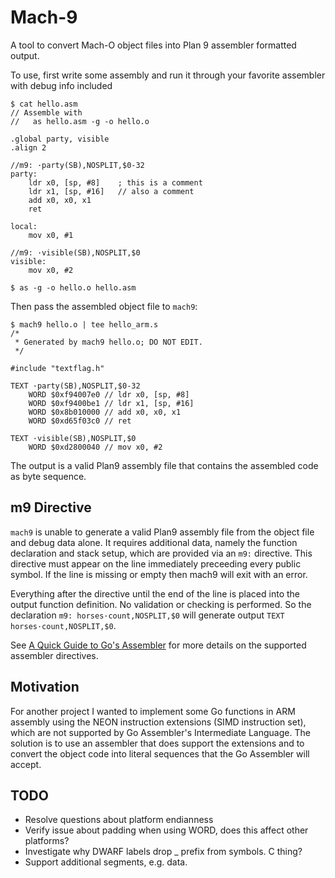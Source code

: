 # Mach-9

A tool to convert Mach-O object files into Plan 9 assembler formatted output.

To use, first write some assembly and run it through your favorite assembler with debug info included

```
$ cat hello.asm
// Assemble with
//   as hello.asm -g -o hello.o

.global party, visible
.align 2

//m9: ·party(SB),NOSPLIT,$0-32
party:
    ldr x0, [sp, #8]    ; this is a comment
    ldr x1, [sp, #16]   // also a comment
    add x0, x0, x1
    ret

local:
    mov x0, #1

//m9: ·visible(SB),NOSPLIT,$0
visible:
    mov x0, #2

$ as -g -o hello.o hello.asm
```

Then pass the assembled object file to `mach9`:

```
$ mach9 hello.o | tee hello_arm.s
/*
 * Generated by mach9 hello.o; DO NOT EDIT.
 */

#include "textflag.h"

TEXT ·party(SB),NOSPLIT,$0-32
	WORD $0xf94007e0 // ldr x0, [sp, #8]
	WORD $0xf9400be1 // ldr x1, [sp, #16]
	WORD $0x8b010000 // add x0, x0, x1
	WORD $0xd65f03c0 // ret

TEXT ·visible(SB),NOSPLIT,$0
	WORD $0xd2800040 // mov x0, #2
```

The output is a valid Plan9 assembly file that contains the assembled code as
byte sequence.

## m9 Directive

`mach9` is unable to generate a valid Plan9 assembly file from the object file and debug data alone. It requires additional data, namely the function declaration and stack setup, which are provided via an `m9:` directive. This directive must appear on the line immediately preceeding every public symbol. If the line is missing or empty then mach9 will exit with an error.

Everything after the directive until the end of the line is placed into the output function definition. No validation or checking is performed. So the declaration `m9: horses·count,NOSPLIT,$0` will generate output `TEXT horses·count,NOSPLIT,$0`.

See [A Quick Guide to Go's Assembler](https://go.dev/doc/asm#directives) for more details on the supported assembler directives.

## Motivation

For another project I wanted to implement some Go functions in ARM assembly using the NEON instruction extensions (SIMD instruction set), which are not supported by Go Assembler's Intermediate Language. The solution is to use an assembler that does support the extensions and to convert the object code into literal sequences that the Go Assembler will accept.

## TODO

- Resolve questions about platform endianness
- Verify issue about padding when using WORD, does this affect other platforms?
- Investigate why DWARF labels drop _ prefix from symbols. C thing?
- Support additional segments, e.g. data.
